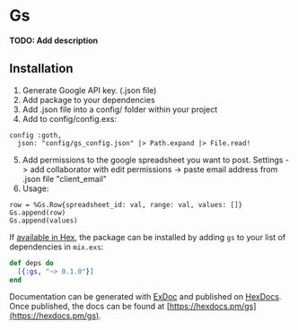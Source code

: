 # Gs

**TODO: Add description**

## Installation

1. Generate Google API key. (.json file)
2. Add package to your dependencies
3. Add .json file into a config/ folder within your project
4. Add to config/config.exs:
```
config :goth,
  json: "config/gs_config.json" |> Path.expand |> File.read!
```
5. Add permissions to the google spreadsheet you want to post. Settings -> add collaborator with edit permissions -> paste email address from .json file "client_email" 
6. Usage:
```
row = %Gs.Row{spreadsheet_id: val, range: val, values: []}
Gs.append(row)
Gs.append(values)
```


If [available in Hex](https://hex.pm/docs/publish), the package can be installed
by adding `gs` to your list of dependencies in `mix.exs`:

```elixir
def deps do
  [{:gs, "~> 0.1.0"}]
end
```

Documentation can be generated with [ExDoc](https://github.com/elixir-lang/ex_doc)
and published on [HexDocs](https://hexdocs.pm). Once published, the docs can
be found at [https://hexdocs.pm/gs](https://hexdocs.pm/gs).
